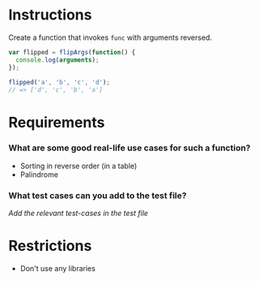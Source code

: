 # Instructions

Create a function that invokes `func` with arguments reversed.

```js
var flipped = flipArgs(function() {
  console.log(arguments);
});
 
flipped('a', 'b', 'c', 'd');
// => ['d', 'c', 'b', 'a']
```

# Requirements

### **What are some good real-life use cases for such a function?**
- Sorting in reverse order (in a table)
- Palindrome

### **What test cases can you add to the test file?**

*Add the relevant test-cases in the test file*


# Restrictions
- Don't use any libraries